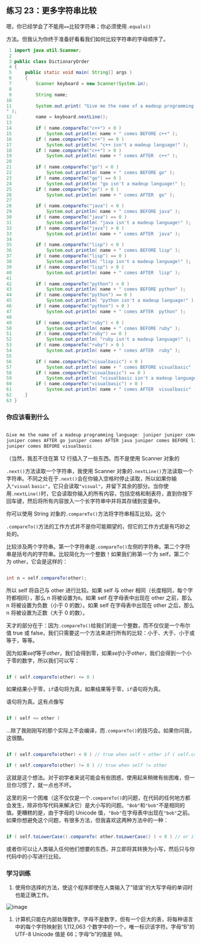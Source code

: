 ## 练习 23：更多字符串比较

嗯，你已经学会了不能用`==`比较字符串；你必须使用`.equals()`

方法。但我认为你终于准备好看看我们如何比较字符串的字母顺序了。

```java
 1 import java.util.Scanner;
 2 
 3 public class DictionaryOrder
 4 {
 5     public static void main( String[] args )
 6     {
 7         Scanner keyboard = new Scanner(System.in);
 8 
 9         String name;
10 
11         System.out.print( "Give me the name of a made­up programming language:
" );
12         name = keyboard.nextLine();
13 
14         if ( name.compareTo("c++") < 0 )
15             System.out.println( name + " comes BEFORE c++" );
16         if ( name.compareTo("c++") == 0 )
17             System.out.println( "c++ isn't a made­up language!" );
18         if ( name.compareTo("c++") > 0 )
19             System.out.println( name + " comes AFTER  c++" );
20 
21         if ( name.compareTo("go") < 0 )
22             System.out.println( name + " comes BEFORE go" );
23         if ( name.compareTo("go") == 0 )
24             System.out.println( "go isn't a made­up language!" );
25         if ( name.compareTo("go") > 0 )
26             System.out.println( name + " comes AFTER  go" );
27 
28         if ( name.compareTo("java") < 0 )
29             System.out.println( name + " comes BEFORE java" );
30         if ( name.compareTo("java") == 0 )
31             System.out.println( "java isn't a made­up language!" );
32         if ( name.compareTo("java") > 0 )
33             System.out.println( name + " comes AFTER  java" );
34 
35         if ( name.compareTo("lisp") < 0 )
36             System.out.println( name + " comes BEFORE lisp" );
37         if ( name.compareTo("lisp") == 0 )
38             System.out.println( "lisp isn't a made­up language!" );
39         if ( name.compareTo("lisp") > 0 )
40             System.out.println( name + " comes AFTER  lisp" );
41 
42         if ( name.compareTo("python") < 0 )
43             System.out.println( name + " comes BEFORE python" );
44         if ( name.compareTo("python") == 0 )
45             System.out.println( "python isn't a made­up language!" );
46         if ( name.compareTo("python") > 0 )
47             System.out.println( name + " comes AFTER  python" );
48 
49         if ( name.compareTo("ruby") < 0 )
50             System.out.println( name + " comes BEFORE ruby" );
51         if ( name.compareTo("ruby") == 0 )
52             System.out.println( "ruby isn't a made­up language!" );
53         if ( name.compareTo("ruby") > 0 )
54             System.out.println( name + " comes AFTER  ruby" );
55 
56         if ( name.compareTo("visualbasic") < 0 )
57             System.out.println( name + " comes BEFORE visualbasic" );
58         if ( name.compareTo("visualbasic") == 0 )
59             System.out.println( "visualbasic isn't a made­up language!" );
60         if ( name.compareTo("visualbasic") > 0 )
61             System.out.println( name + " comes AFTER  visualbasic" );
62     }
63 }
```


### 你应该看到什么

```java

Give me the name of a made­up programming language: juniper juniper comes AFTER c++
juniper comes AFTER go juniper comes AFTER java juniper comes BEFORE lisp juniper comes BEFORE python juniper comes BEFORE ruby
juniper comes BEFORE visualbasic
```

（当然，我忍不住在第 12 行插入了一些东西。而不是使用 Scanner 对象的

`.next()`方法读取一个字符串，我使用 Scanner 对象的`.nextLine()`方法读取一个字符串。不同之处在于`.next()`会在你输入空格时停止读取，所以如果你输入`"visual` `basic"`，它只会读取`"visual"`，并留下其余的部分。当你使用`.nextLine()`时，它会读取你输入的所有内容，包括空格和制表符，直到你按下回车键，然后将所有内容放入一个长字符串中并将其存储到变量中。

你可以使用 String 对象的`.compareTo()`方法将字符串相互比较。这个

`.compareTo()`方法的工作方式并不是你可能期望的，但它的工作方式是有巧妙之处的。

比较涉及两个字符串。第一个字符串是`.compareTo()`左侧的字符串。第二个字符串是括号内的字符串。比较简化为一个整数！如果我们称第一个为 self，第二个为 other，它会是这样的：

```java

int n = self.compareTo(other);
```

所以 self 将自己与 other 进行比较。如果 self 与 other 相同（长度相同，每个字符都相同），那么 n 将被设置为`0`。如果 self 在字母表中出现在 other 之前，那么 n 将被设置为负数（小于 0 的数）。如果 self 在字母表中出现在 other 之后，那么 n 将被设置为正数（大于 0 的数）。

天才的部分在于：因为`.compareTo()`给我们的是一个整数，而不仅仅是一个布尔值 true 或 false，我们只需要这一个方法来进行所有的比较：小于、大于、小于或等于，等等。

因为如果*self*等于*other*，我们会得到零，如果*self*小于*other*，我们会得到一个小于零的数字，所以我们可以写：

```java

if ( self.compareTo(other) <= 0 )
```

如果结果小于零，`if`语句将为真，如果结果等于零，`if`语句将为真。

语句将为真。这有点像写

```java

if ( self <= other )
```

...除了我刚刚写的那个实际上不会编译，而`.compareTo()`的技巧会。如果你问我，这很酷。

```java

if ( self.compareTo(other) < 0 ) // true when self < other if ( self.compareTo(other) <= 0 ) // true when self <= other if ( self.compareTo(other) > 0 ) // true when self > other if ( self.compareTo(other) >= 0 ) // true when self >= other if ( self.compareTo(other) == 0 ) // true when self == other
```

```java
if ( self.compareTo(other) != 0 ) // true when self != other
```

这就是这个想法。对于初学者来说可能会有些困惑，使用起来稍微有些困难，但一旦你习惯了，就一点也不坏。

这里的另一个困难（这不仅仅是一个`.compareTo()`的问题，在代码的任何地方都会发生，除非你写代码来解决它）是大小写的问题。`"Bob"`和`"bob"`不是相同的值。更糟糕的是，由于字母的 Unicode 值，`"Bob"`在字母表中出现在`"bob"`之前。如果你想避免这个问题，有很多方法，但我喜欢这两种方法中的一种：

```java

if ( self.toLowerCase().compareTo( other.toLowerCase() ) < 0 ) // or if ( self.compareToIgnoreCase(other) < 0 )
```

或者你可以让人类输入任何他们想要的东西，并立即将其转换为小写，然后只与你代码中的小写进行比较。

### 学习训练

1. 使用你选择的方法，使这个程序即使在人类输入了“错误”的大写字母的单词时也能正确工作。

![image](img/Image_029.png)

1.  计算机只能在内部处理数字。字母不是数字，但有一个巨大的表，将每种语言中的每个字符映射到 1,112,063 个数字中的一个，唯一标识该字符。字母“B”的 UTF-8 Unicode 值是 66；字母“b”的值是 98。

